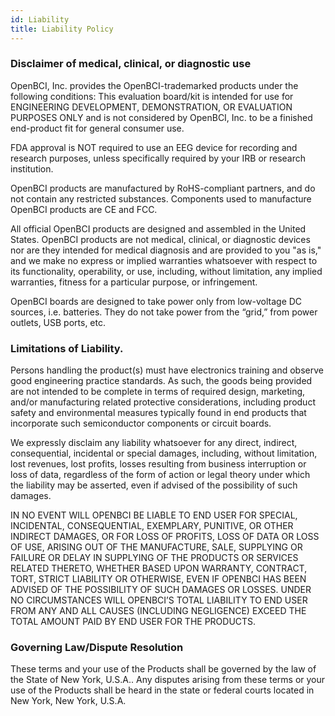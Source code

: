 ```yaml
---
id: Liability
title: Liability Policy
---
```

### Disclaimer of medical, clinical, or diagnostic use

OpenBCI, Inc. provides the OpenBCI-trademarked products under the following conditions: This evaluation board/kit is intended for use for ENGINEERING DEVELOPMENT, DEMONSTRATION, OR EVALUATION PURPOSES ONLY and is not considered by OpenBCI, Inc. to be a finished end-product fit for general consumer use.

FDA approval is NOT required to use an EEG device for recording and research purposes, unless specifically required by your IRB or research
institution.

OpenBCI products are manufactured by RoHS-compliant partners, and do not contain any restricted substances. Components used to manufacture OpenBCI products are CE and FCC.

All official OpenBCI products are designed and assembled in the United States. OpenBCI products are not medical, clinical, or diagnostic devices nor are they intended for medical diagnosis and are provided to you "as is," and we make no express or implied warranties whatsoever with respect to its functionality, operability, or use, including, without limitation, any implied warranties, fitness for a particular purpose, or infringement.

OpenBCI boards are designed to take power only from low­-voltage DC sources, i.e. batteries. They do not take power from the “grid,” from power outlets, USB ports, etc.

### Limitations of Liability.

Persons handling the product(s) must have electronics training and observe good engineering practice standards. As such, the goods being provided are not intended to be complete in terms of required design­, marketing­, and/or manufacturing ­related protective considerations, including product safety and environmental measures typically found in end products that incorporate such semiconductor components or circuit boards.

We expressly disclaim any liability whatsoever for any direct, indirect, consequential, incidental or special damages, including, without limitation, lost revenues, lost profits, losses resulting from business interruption or loss of data, regardless of the form of action or legal theory under which the liability may be asserted, even if advised of the possibility of such damages.

IN NO EVENT WILL OPENBCI BE LIABLE TO END USER FOR SPECIAL, INCIDENTAL, CONSEQUENTIAL, EXEMPLARY, PUNITIVE, OR OTHER INDIRECT DAMAGES, OR FOR LOSS OF PROFITS, LOSS OF DATA OR LOSS OF USE, ARISING OUT OF THE MANUFACTURE, SALE, SUPPLYING OR FAILURE OR DELAY IN SUPPLYING OF THE PRODUCTS OR SERVICES RELATED THERETO, WHETHER BASED UPON WARRANTY, CONTRACT, TORT, STRICT LIABILITY OR OTHERWISE, EVEN IF OPENBCI HAS BEEN ADVISED OF THE POSSIBILITY OF SUCH DAMAGES OR LOSSES.
UNDER NO CIRCUMSTANCES WILL OPENBCI’S TOTAL LIABILITY TO END USER FROM ANY AND ALL CAUSES (INCLUDING NEGLIGENCE) EXCEED THE TOTAL AMOUNT PAID BY END USER FOR THE PRODUCTS.

### Governing Law/Dispute Resolution

These terms and your use of the Products shall be governed by the law of the State of New York, U.S.A.. Any disputes arising from these terms or your use of the Products shall be heard in the state or federal courts located in New York, New York, U.S.A.
